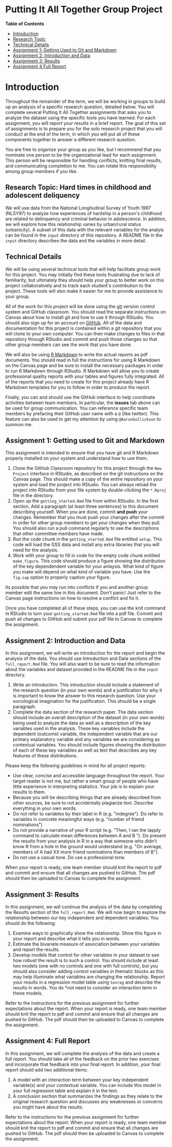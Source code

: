 # Putting It All Together Group Project

**Table of Contents**

- [Introduction](#introduction)
- [Research Topic](#esearch-topic-mens-attitudes-toward-womens-equality-by-birth-cohort)
- [Technical Details](#technical-details)
- [Assignment 1: Getting Used to Git and Markdown](#assignment-1-getting-used-to-git-and-markdown)
- [Assignment 2: Introduction and Data](#assignment-2-introduction-and-data)
- [Assignment 3: Results](#assignment-3-results)
- [Assignment 4 Full Report](#assignment-4-full-report)

# Introduction

Throughout the remainder of the term, we will be working in groups to build up an analysis of a specific research question, detailed below. You will complete several Putting It All Together assignments that asks you to analyze the dataset using the specific tools you have learned. For each assignment, you will report your results in a brief report. The goal of this set of assignments is to prepare you for the solo research project that you will conduct at the end of the term, in which you will put all of these components together to answer a different research question.

You are free to organize your group as you like, but I recommend that you nominate one person to be the organizational lead for each assignment. This person will be responsible for handling conflicts, knitting final results, and communicating completion to me. You can rotate this responsibility among group members if you like.

## Research Topic: Hard times in childhood and adolescent deliquency

We will use data from the National Longitudinal Survey of Youth 1997 (NLSY97) to analyze how experiences of hardship in a person's childhood are related to delinquency and criminal behavior in adolescence. In addition, we will explore how this relationship varies by urban/rural status (urbanicity). A subset of this data with the relevant variables for the analyis can be found in the `input` directory of this repository. A README file in the `input` directory describes the data and the variables in more detail.

## Technical Details

We will be using several technical tools that will help facilitate group work for this project. You may initially find these tools frustrating due to lack of familiarity, but ultimately they should help your group to better work on this project collaboratively and to track each student's contribution to the project. These tools will also make it easier for me to provide assistance to your group.

All of the work for this project will be done using the [git](https://git-scm.com/) version control system and GitHub classroom. You should read the separate instructions on Canvas about how to install git and how to use it through RStudio. You should also sign up for an account on [GitHub](https://github.com). All of the data and documentation for this project is contained within a git repository that you will clone to your own computer. You can then make changes to files in that repository through RStudio and commit and push those changes so that other group members can see the work that you have done.

We will also be using [R Markdown](https://rmarkdown.rstudio.com/) to write the actual reports as pdf documents. You should read in full the instructions for using R Markdown on the Canvas page and be sure to install the necessary packages in order to run R Markdown through RStudio. R Markdown will allow you to create professional quality reports with your tables and figures fully integrated. All of the reports that you need to create for this project already have R Markdown templates for you to follow in order to produce the report.

Finally, you can and should use the GitHub interface to help coordinate activities between team members. In particular, the **issues** tab above can be used for group communication. You can reference specific team members by prefacing their GitHub user name with a `@` (like twitter). This feature can also be used to get my attention by using `@AaronGullickson` to summon me.

## Assignment 1: Getting used to Git and Markdown

This assignment is intended to ensure that you have git and R Markdown properly installed on your system and understand how to use them.

1. Clone the GitHub Classroom repository for this project through the `New Project` interface in RStudio, as described on the git instructions on the Canvas page. This should make a copy of the entire repository on your system and load the project into RStudio. You can always reload the project into RStudio from your file system by double-clicking the `*.Rproj` file in the directory.
2. Open up the `getting_started.Rmd` file from within RStudio. In the first section, Add a paragraph (at least three sentences) to this document describing yourself. When you are done, commit **and push** your changes. Remember that you must push your changes after the commit in order for other group members to get your changes when they pull. You should also run a pull command regularly to see the descriptions that other committee members have made.
3. Run the code chunk in the `getting_started.Rmd` file entitled `setup`. This code will load the GSS data and install any extra libraries that you will need for the analysis.
4. Work with your group to fill in code for the empty code chunk entitled `make_figure`. This code should produce a figure showing the distribution of the key dependendent variable for your anlaysis. What kind of figure you make will depend on what kind of variable you have. Use the `fig.cap` option to properly caption your figure.

Its possible that you may run into conflicts if you and another group member edit the same line in this document. Don't panic! Just refer to the Canvas page instructions on how to resolve a conflict and fix it.

Once you have completed all of these steps, you can use the knit command in RStudio to turn your `getting_started.Rmd` file into a pdf file. Commit and push all changes to GitHub and submit your pdf file to Canvas to complete the assignment.

## Assignment 2: Introduction and Data

In this assignment, we will write an introduction for the report and begin the analysis of the data. You should use Introduction and Data sections of the `full_report.Rmd` file. You will also want to be sure to read the information about the variables and dataset provided in the README file in the `input` directory.

1. Write an introduction. This introduction should include a statement of the research question (in your own words) and a justification for why it is important to know the answer to this research question. Use your sociological imagination for the justification. This should be a single paragraph.
2. Complete the data section of the research paper. The data section should include an overall description of the dataset (in your own words) being used to analyze the data as well as a description of the key variables used in the analysis. These key variables include the dependent (outcome) variable, the independent variable that are our primary explanatory variable and any variables we are considering as contextual variables. You should include figures showing the distribution of each of these key variables as well as text that describes any key features of these distributions.

Please keep the following guidelines in mind for all project reports:

- Use clear, concise and accessible language throughout the report. Your target reader is not me, but rather a smart group of people who have little experience in interpreting statistics. Your job is to explain your results to them.
- Because you will be describing things that are already described from other sources, be sure to not accidentally plagiarize text. Describe everything in your own words.
- Do not refer to variables by their label in R (e.g. "indegree"). Do refer to variables in concrete meaningful ways (e.g. "number of friend nominations")
- Do not provide a narrative of your R script (e.g. "Then, I ran the tapply command to calculate mean differences between A and B "). Do present the results from your analysis in R in a way that someone who didn't know R from a hole in the ground would understand (e.g. "On average, members of A had XX more friend nominations than members of B").
- Do not use a casual tone. Do use a professional tone.

When your report is ready, one team member should knit the report to pdf and commit and ensure that all changes are pushed to GitHub. The pdf should then be uploaded to Canvas to complete the assignment.

## Assignment 3: Results

In this assignment, we will continue the analysis of the data by completing the Results section of the `full_report.Rmd`. We will now begin to explore the relationship between our key independent and dependent variables. You should do the following:

1. Examine ways to graphically show the relationship. Show this figure in your report and describe what it tells you in words.
2. Estimate the bivariate measure of association between your variables and report the results.
3. Develop models that control for other variables in your dataset to see how robust the result is to such a control. You should include at least two models (one with no controls and one with full controls), but you should also consider adding control variables in thematic blocks as this may help illuminate what variables are changing the relationship. Report your results in a regression model table using `texreg` and describe the results in words. You do **not* need to consider an interaction term in these models.

Refer to the instructions for the previous assignment for further expectations about the report. When your report is ready, one team member should knit the report to pdf and commit and ensure that all changes are pushed to GitHub. The pdf should then be uploaded to Canvas to complete the assignment.

## Assignment 4: Full Report

In this assignment, we will complete the analysis of the  data and create a full report. You should take all of the feedback on the prior two exercises and incorporate that feedback into your final report. In addition, your final report should add two additional items:

1. A model with an interaction term between your key independent variable(s) and your contextual variable. You can include this model in your full regression table and explain it in the text.
2. A conclusion section that summarizes the findings as they relate to the original research question and discusses any weaknesses or concerns you might have about the results.

Refer to the instructions for the previous assignment for further expectations about the report. When your report is ready, one team member should knit the report to pdf and commit and ensure that all changes are pushed to GitHub. The pdf should then be uploaded to Canvas to complete the assignment.
